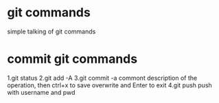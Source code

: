 # git commands
simple talking of git commands

# commit git commands
1.git status
2.git add -A
3.git commit -a
  commont description of the operation, then ctrl+x to save overwrite and Enter to exit
4.git push
  push with username and pwd
